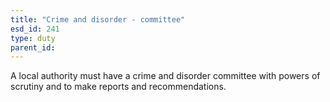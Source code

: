 ```yaml
---
title: "Crime and disorder - committee"
esd_id: 241
type: duty
parent_id:  
---
```


A local authority must have a crime and disorder committee with powers of scrutiny and to make reports and recommendations. 

